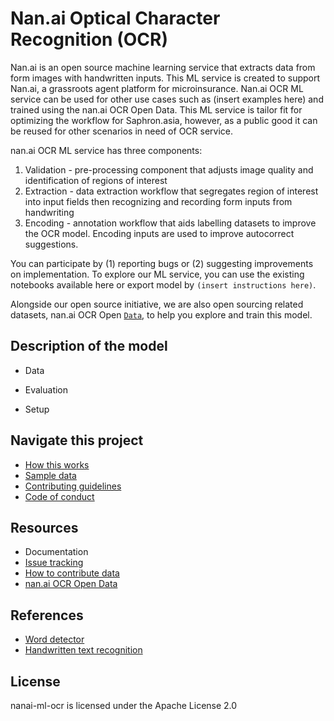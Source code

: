 # Nan.ai Optical Character Recognition (OCR)

Nan.ai  is an open source machine learning service that extracts data from form images with handwritten inputs. This ML service is created to support Nan.ai, a grassroots agent platform for microinsurance. Nan.ai OCR ML service can be used for other use cases such as (insert examples here) and trained using the nan.ai OCR Open Data. This ML service is tailor fit for optimizing the workflow for Saphron.asia, however, as a public good it can be reused for other  scenarios in need of OCR service.

nan.ai OCR ML service has three components:

1. Validation - pre-processing component that adjusts image quality and identification of regions of interest
2. Extraction - data extraction workflow that segregates region of interest into input fields then recognizing and recording form inputs from handwriting
3. Encoding - annotation workflow that aids labelling datasets to improve the OCR model. Encoding inputs are used to improve autocorrect suggestions.

You can participate by (1) reporting bugs or (2) suggesting improvements on implementation. To explore our ML service, you can use the existing notebooks available here or export model by ``(insert instructions here)``.

Alongside our open source initiative, we are also open sourcing related datasets, nan.ai OCR Open [`Data`](https://github.com/Saphron-Asia/nan.ai-opendata-ocr), to help you explore and train this model.

## Description of the model

* Data

* Evaluation

* Setup


## Navigate this project
* [How this works](https://github.com/Saphron-Asia/nan.ai-ml-ocr/blob/main/HOWTO.md)
* [Sample data](https://github.com/Saphron-Asia/nan.ai-opendata-ocr/tree/main/sample%20data)
* [Contributing guidelines](https://github.com/Saphron-Asia/nan.ai-ml-ocr/blob/main/CONTRIBUTE.md) 
* [Code of conduct](https://github.com/Saphron-Asia/nan.ai-ml-ocr/blob/main/CODEOFCODUCT.md)

## Resources
* Documentation
* [Issue tracking](https://github.com/Saphron-Asia/nan.ai-ml-ocr/issues)
* [How to contribute data](https://github.com/Saphron-Asia/nan.ai-opendata-ocr/blob/main/CONTRIBUTE.md) 
* [nan.ai OCR Open Data](https://github.com/Saphron-Asia/nan.ai-opendata-ocr)

## References
* [Word detector](https://githubharald.github.io/word_detector.html)
* [Handwritten text recognition](https://repositum.tuwien.ac.at/obvutwoa/download/pdf/2774578)

## License
nanai-ml-ocr is licensed under the Apache License 2.0
